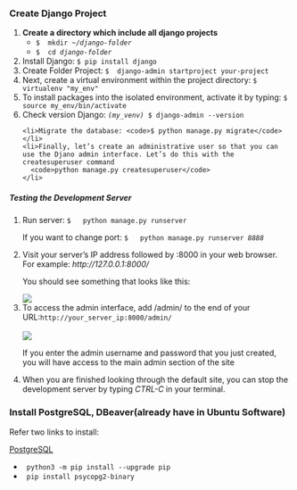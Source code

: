 
<h3>Create Django Project</h3>
  <ol>
    <li><b>Create a directory which include all django projects</b>
      <ul>
        <li><code>$  mkdir ~/<i>django-folder</i></code></li>
        <li><code>$  cd <i>django-folder</i></code></li>  
      </ul>
    </li>
    <li>Install Django: <code>$ pip install django </code></li>
    <li>Create Folder Project: <code>$  django-admin startproject your-project</code></li>
    <li>Next, create a virtual environment within the project directory: <code>$ virtualenv "my_env"</code></li>
    <li>To install packages into the isolated environment, activate it by typing: 
      <code>$ source my_env/bin/activate</code></li>
    <li>Check version Django: <code><i>(my_venv)</i> $ django-admin --version</code></li>

    <li>Migrate the database: <code>$ python manage.py migrate</code></li>
    <li>Finally, let’s create an administrative user so that you can use the Djano admin interface. Let’s do this with the createsuperuser command
      <code>python manage.py createsuperuser</code>
    </li>
 </ol> 
 
 <h5>Testing the Development Server</h5>
 <ol>
    <li>Run server: <code>$   python manage.py runserver</code></li>
    <p> If you want to change port:  <code>$   python manage.py runserver <i>8888</i></code>
    <li>Visit your server’s IP address followed by :8000 in your web browser. For example: <i>http://127.0.0.1:8000/</i></li>
    <p>You should see something that looks like this:</p>
    <img src="https://user-images.githubusercontent.com/85974492/125220336-b9132480-e2f0-11eb-9074-364f85a7447b.png">
    <li>To access the admin interface, add /admin/ to the end of your URL:<code>http://your_server_ip:8000/admin/</code></li><br>
    <img src="https://assets.digitalocean.com/articles/eng_python/django/django-admin-login.png">
    <p>If you enter the admin username and password that you just created, you will have access to the main admin section of the site</p>
    <li>When you are finished looking through the default site, you can stop the development server by typing <i>CTRL-C</i> in your terminal.</li>
 </ol> 
 
<h3> Install PostgreSQL, DBeaver(already have in Ubuntu Software)</h3>
<p>Refer two links to install: </p>
<a href = "https://phoenixnap.com/kb/how-to-install-postgresql-on-ubuntu">PostgreSQL</a>
<ul>
  <li><code> python3 -m pip install --upgrade pip </code></li>  
  <li><code> pip install psycopg2-binary </code></li>
</ul>








